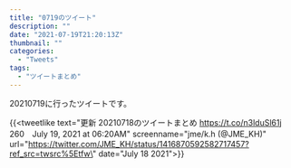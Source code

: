 ```yaml
---
title: "0719のツイート"
description: ""
date: "2021-07-19T21:20:13Z"
thumbnail: ""
categories:
  - "Tweets"
tags:
  - "ツイートまとめ"
---
```

20210719に行ったツイートです。
<!--more-->
{{<tweetlike text=\"更新 20210718のツイートまとめ https://t.co/n3lduSl61j 260　July 19, 2021 at 06:20AM\" screenname=\"jme/k.h (@JME_KH)\" url=\"https://twitter.com/JME_KH/status/1416870592582717457?ref_src=twsrc%5Etfw\" date=\"July 18 2021\">}}

